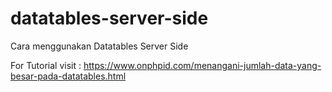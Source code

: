 # datatables-server-side
Cara menggunakan Datatables Server Side

For Tutorial visit : https://www.onphpid.com/menangani-jumlah-data-yang-besar-pada-datatables.html

